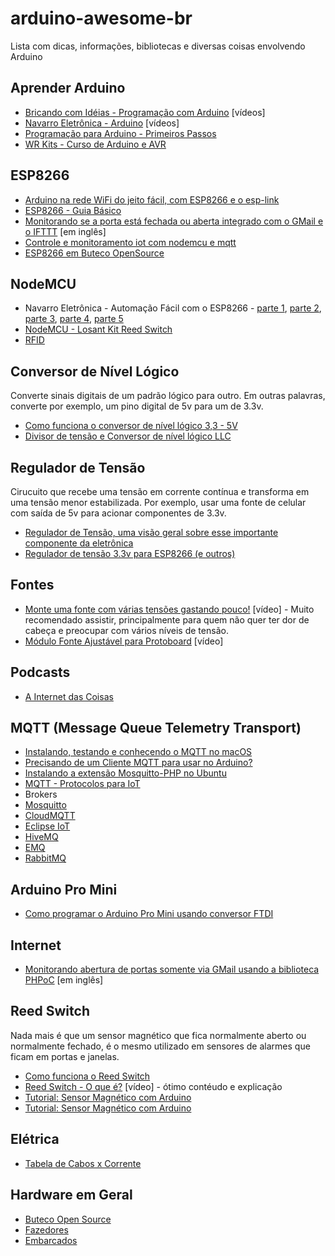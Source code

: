 # arduino-awesome-br
Lista com dicas, informações, bibliotecas e diversas coisas envolvendo Arduino

## Aprender Arduino
 - [Bricando com Idéias - Programação com Arduino](https://www.youtube.com/playlist?list=PL7CjOZ3q8fMc3OmT7gD7N6sLLFfXsXGZi) [vídeos]
 - [Navarro Eletrônica - Arduino](https://www.youtube.com/playlist?list=PLkaiotro1N8C1_yZIDyOaajvLmXnYZU01) [vídeos]
 - [Programação para Arduino - Primeiros Passos](https://www.circuitar.com.br/tutoriais/programacao-para-arduino-primeiros-passos/)
 - [WR Kits - Curso de Arduino e AVR](https://www.youtube.com/playlist?list=PLZ8dBTV2_5HSyOXhJ77d-iyt5Z_v_1DPM)
 
## ESP8266
 - [Arduino na rede WiFi do jeito fácil, com ESP8266 e o esp-link](http://br-arduino.org/2015/10/esp-link.html)
 - [ESP8266 - Guia Básico](http://pedrominatel.com.br/pt/esp8266/esp8266-o-guia-basico-de-hardware/)
 - [Monitorando se a porta está fechada ou aberta integrado com o GMail e o IFTTT](http://randomnerdtutorials.com/door-status-monitor-using-the-esp8266/) [em inglês]
 - [Controle e monitoramento iot com nodemcu e mqtt](http://blog.filipeflop.com/wireless/controle-monitoramento-iot-nodemcu-e-mqtt.html)
 - [ESP8266 em Buteco OpenSource](https://blog.butecopensource.org/?s=esp8266&submit=Search)
 
## NodeMCU
 - Navarro Eletrônica - Automação Fácil com o ESP8266 - [parte 1](https://www.youtube.com/watch?v=rro2KyGv3Dc), [parte 2](https://www.youtube.com/watch?v=1rbqB4WsZ0A), [parte 3](https://www.youtube.com/watch?v=Gcn48TahIiQ), [parte 4](https://www.youtube.com/watch?v=2yKUeWEj77w), [parte 5](https://www.youtube.com/watch?v=l5_DZpme-sY)
 - [NodeMCU - Losant Kit Reed Switch](https://docs.losant.com/getting-started/losant-iot-dev-kits/door-sensor-kit)
 - [RFID](https://jualabs.wordpress.com/2016/09/26/controle-de-acesso-com-nodemcu-rfid/)
 
## Conversor de Nível Lógico
Converte sinais digitais de um padrão lógico para outro. Em outras palavras, converte por exemplo, um pino digital de 5v para um de 3.3v.

 - [Como funciona o conversor de nível lógico 3,3 - 5V](http://www.arduinoecia.com.br/2015/11/conversor-de-nivel-logico-33-5v-Arduino.html)
 - [Divisor de tensão e Conversor de nível lógico LLC](http://dobitaobyte.com.br/conversor-de-nivel-logico-e-divisor-de-tensao)
 
## Regulador de Tensão
Cirucuito que recebe uma tensão em corrente contínua e transforma em uma tensão menor estabilizada. Por exemplo, usar uma fonte de celular com saída de 5v para acionar componentes de 3.3v.

 - [Regulador de Tensão, uma visão geral sobre esse importante componente da eletrônica](http://www.comofazerascoisas.com.br/regulador-de-tensao-introducao.html)
 - [Regulador de tensão 3.3v para ESP8266 (e outros)](http://produto.mercadolivre.com.br/MLB-744869384-regulador-de-tenso-33v-ams1117-lm1117-para-esp8266-0134-_JM)
 
## Fontes
 - [Monte uma fonte com várias tensões gastando pouco!](https://www.youtube.com/watch?v=IK1F5AB2FXA) [vídeo] - Muito recomendado assistir, principalmente para quem não quer ter dor de cabeça e preocupar com vários níveis de tensão.
 - [Módulo Fonte Ajustável para Protoboard](https://www.youtube.com/watch?v=3-lbpaprcOc) [vídeo]
 
## Podcasts
 - [A Internet das Coisas](http://sensedia.com/blog/podcast-techbeer/techbeer-o-podcast-da-sensedia-ep-1-internet-das-coisas/)

## MQTT (Message Queue Telemetry Transport)
 - [Instalando, testando e conhecendo o MQTT no macOS](https://fazbe.github.io/Instalando-o-MQTT-no-macOS/)
 - [Precisando de um Cliente MQTT para usar no Arduino?](https://fazbe.github.io/Precisando-de-um-Cliente-MQTT-para-usar-no-Arduino/)
 - [Instalando a extensão Mosquitto-PHP no Ubuntu](https://fazbe.github.io/Instalando-a-extensao-Mosquitto-PHP/)
 - [MQTT - Protocolos para IoT](https://www.embarcados.com.br/mqtt-protocolos-para-iot/)
 - Brokers
  - [Mosquitto](https://mosquitto.org)
  - [CloudMQTT](https://www.cloudmqtt.com/)
  - [Eclipse IoT](https://iot.eclipse.org/)
  - [HiveMQ](http://www.hivemq.com/)
  - [EMQ](http://emqtt.io/)
  - [RabbitMQ](https://www.rabbitmq.com/)
  
## Arduino Pro Mini
 - [Como programar o Arduino Pro Mini usando conversor FTDI](http://www.arduinoecia.com.br/2014/09/conversor-ftdi-ft232rl-arduino-pro-mini.html?m=1)
 
## Internet
 - [Monitorando abertura de portas somente via GMail usando a biblioteca PHPoC](https://www.hackster.io/phpoc_man/arduino-monitoring-door-opening-via-gmail-a609af) [em inglês]

## Reed Switch
Nada mais é que um sensor magnético que fica normalmente aberto ou normalmente fechado, é o mesmo utilizado em sensores de alarmes que ficam em portas e janelas.

 - [Como funciona o Reed Switch](http://arduinobrasil.blogspot.com.br/2013/02/como-funciona-os-reed-switch.html)
 - [Reed Switch - O que é?](https://www.youtube.com/watch?v=XRH6DVZ55Dw) [vídeo] - ótimo contéudo e explicação
 - [Tutorial: Sensor Magnético com Arduino](http://engcomper.blogspot.com.br/2011/09/tutorial-sensor-magnetico-com-arduino.html)
 - [Tutorial: Sensor Magnético com Arduino](http://engcomper.blogspot.com.br/2011/09/tutorial-sensor-magnetico-com-arduino.html)

## Elétrica
 - [Tabela de Cabos x Corrente](http://peropi.com.br/Tabelas/Tabela%20Cabos2.html)

## Hardware em Geral
 - [Buteco Open Source](https://blog.butecopensource.org/categoria/hardware/)
 - [Fazedores](http://blog.fazedores.com/)
 - [Embarcados](https://www.embarcados.com.br/)
